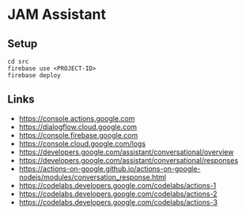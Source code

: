 # JAM Assistant

## Setup
```shell script
cd src
firebase use <PROJECT-ID>
firebase deploy
```

## Links
- https://console.actions.google.com
- https://dialogflow.cloud.google.com
- https://console.firebase.google.com
- https://console.cloud.google.com/logs
- https://developers.google.com/assistant/conversational/overview
- https://developers.google.com/assistant/conversational/responses
- https://actions-on-google.github.io/actions-on-google-nodejs/modules/conversation_response.html
- https://codelabs.developers.google.com/codelabs/actions-1
- https://codelabs.developers.google.com/codelabs/actions-2
- https://codelabs.developers.google.com/codelabs/actions-3


